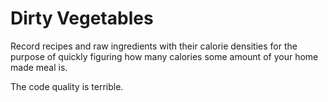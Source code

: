 # Dirty Vegetables

Record recipes and raw ingredients with their calorie densities for the purpose
of quickly figuring how many calories some amount of your home made meal is.


The code quality is terrible.
